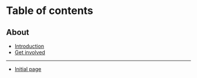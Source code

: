 # Table of contents

## About

* [Introduction](README.md)
* [Get involved](about/get-involved.md)

***

* [Initial page](<README (1).md>)
